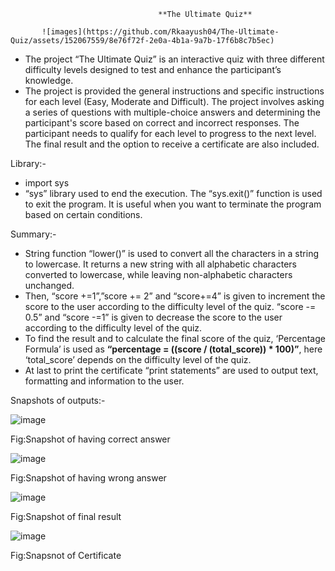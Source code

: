                                      **The Ultimate Quiz**
                                             
           ![images](https://github.com/Rkaayush04/The-Ultimate-Quiz/assets/152067559/8e76f72f-2e0a-4b1a-9a7b-17f6b8c7b5ec)

- The project “The Ultimate Quiz” is an interactive quiz with three different difficulty levels designed to test and enhance the participant’s knowledge.
- The project is provided the general instructions and specific instructions for each level (Easy, Moderate and Difficult). The project involves asking a series of questions with multiple-choice answers and determining the participant's score based on correct and incorrect responses. The participant needs to qualify for each level to progress to the next level. The final result and the option to receive a certificate are also included.

Library:-
- import sys
- “sys” library used to end the execution. The “sys.exit()” function is used to exit the program. It is useful when you want to terminate the program based on certain conditions.

Summary:-
- String function “lower()” is used to convert all the characters in a string to lowercase. It returns a new string with all alphabetic characters converted to lowercase, while leaving non-alphabetic characters unchanged.
- Then, “score +=1”,”score += 2” and “score+=4” is given to increment the score to the user according to the difficulty level of the quiz.
“score -= 0.5” and “score -=1” is given to decrease the score to the user according to the difficulty level of the quiz.
- To find the result and to calculate the final score of the quiz, ‘Percentage Formula’ is used as **“percentage = ((score / (total_score)) * 100)”**, here ‘total_score’ depends on the difficulty level of the quiz.
- At last to print the certificate “print statements” are used to output text, formatting and information to the user.

Snapshots of outputs:-

![image](https://github.com/Rkaayush04/The-Ultimate-Quiz/assets/152067559/43b8ab50-8a9a-44d7-b9e6-3963db3f7c20)

Fig:Snapshot of having correct answer

![image](https://github.com/Rkaayush04/The-Ultimate-Quiz/assets/152067559/a305b0ce-7621-4f51-9b46-786557769516)

Fig:Snapshot of having wrong answer

![image](https://github.com/Rkaayush04/The-Ultimate-Quiz/assets/152067559/5f6be8ce-745c-4a0a-88d7-6ce726638de6)

Fig:Snapshot of final result

![image](https://github.com/Rkaayush04/The-Ultimate-Quiz/assets/152067559/a66ab2a2-d078-4a89-9625-f694a1784d1b)

Fig:Snapsnot of Certificate
